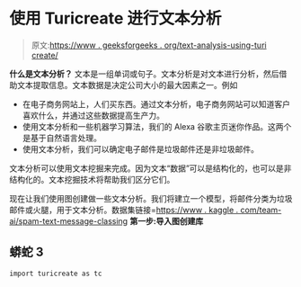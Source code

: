 # 使用 Turicreate 进行文本分析

> 原文:[https://www . geeksforgeeks . org/text-analysis-using-turi create/](https://www.geeksforgeeks.org/text-analysis-using-turicreate/)

**什么是文本分析？**
文本是一组单词或句子。文本分析是对文本进行分析，然后借助文本提取信息。文本数据是决定公司大小的最大因素之一。例如

*   在电子商务网站上，人们买东西。通过文本分析，电子商务网站可以知道客户喜欢什么，并通过这些数据提高生产力。
*   使用文本分析和一些机器学习算法，我们的 Alexa 谷歌主页迷你作品。这两个是基于自然语言处理。
*   使用文本分析，我们可以确定电子邮件是垃圾邮件还是非垃圾邮件。

文本分析可以使用文本挖掘来完成。因为文本“数据”可以是结构化的，也可以是非结构化的。文本挖掘技术将帮助我们区分它们。

现在让我们使用图创建做一些文本分析。我们将建立一个模型，将邮件分类为垃圾邮件或火腿，用于文本分析。数据集链接=[https://www . kaggle . com/team-ai/spam-text-message-classing](https://www.kaggle.com/team-ai/spam-text-message-classification)
**第一步:导入图创建库**

## 蟒蛇 3

```
import turicreate as tc
```